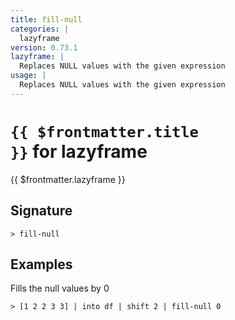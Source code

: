 ```yaml
---
title: fill-null
categories: |
  lazyframe
version: 0.73.1
lazyframe: |
  Replaces NULL values with the given expression
usage: |
  Replaces NULL values with the given expression
---
```


# <code>{{ $frontmatter.title }}</code> for lazyframe

<div class='command-title'>{{ $frontmatter.lazyframe }}</div>

## Signature

```> fill-null ```

## Examples

Fills the null values by 0
```shell
> [1 2 2 3 3] | into df | shift 2 | fill-null 0
```

